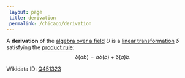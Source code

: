 ```yaml
---
 layout: page
 title: derivation
 permalink: /chicago/derivation
---
```

A **derivation** of the [algebra over a field](https://defsmath.github.io/DefsMath/algebra_over_a_field) $U$ is a [linear transformation](https://defsmath.github.io/DefsMath/linear_transformation) $\delta$ satisfying the [product rule](https://defsmath.github.io/DefsMath/product_rule): $$\delta(ab) = a\delta(b) + \delta(a) b.$$

Wikidata ID: [Q451323](https://www.wikidata.org/wiki/Q451323)